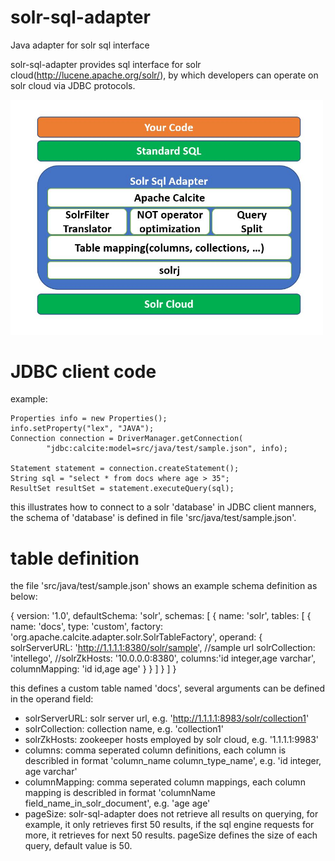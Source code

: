 # solr-sql-adapter
Java adapter for solr sql interface

solr-sql-adapter provides sql interface for solr cloud(http://lucene.apache.org/solr/), by which developers can operate on solr cloud via JDBC protocols.

<img src="https://github.com/umakanthbobba/solr-sql-adapter/blob/master/docs/Arch.JPG" width=500/>

# JDBC client code

example:

	Properties info = new Properties();
	info.setProperty("lex", "JAVA");
	Connection connection = DriverManager.getConnection(
			"jdbc:calcite:model=src/java/test/sample.json", info);

	Statement statement = connection.createStatement();
	String sql = "select * from docs where age > 35";
	ResultSet resultSet = statement.executeQuery(sql);
	
this illustrates how to connect to a solr 'database' in JDBC client manners, the schema of 'database' is defined in file 'src/java/test/sample.json'.
# table definition

the file 'src/java/test/sample.json' shows an example schema definition as below:



{ 
version: '1.0', 
defaultSchema: 'solr', 
schemas: [
{ 
name: 'solr', 
tables: [ 
{ 
name: 'docs', 
type: 'custom', factory: 'org.apache.calcite.adapter.solr.SolrTableFactory', 
operand: { 
solrServerURL: 'http://1.1.1.1:8380/solr/sample', //sample url 
solrCollection: 'intellego', 
//solrZkHosts: '10.0.0.0:8380', 
columns:'id integer,age varchar', 
columnMapping: 'id id,age age'
}
} 
] 
} 
] 
}



this defines a custom table named 'docs', several arguments can be defined in the operand field:

* solrServerURL: solr server url, e.g. 'http://1.1.1.1:8983/solr/collection1'
* solrCollection: collection name, e.g. 'collection1'
* solrZkHosts: zookeeper hosts employed by solr cloud, e.g. '1.1.1.1:9983'
* columns: comma seperated column definitions, each column is describled in format 'column_name column_type_name', e.g. 'id integer,  age varchar'
* columnMapping: comma seperated column mappings, each column mapping is describled in format 'columnName field_name_in_solr_document', e.g. 'age age'
* pageSize: solr-sql-adapter does not retrieve all results on querying, for example, it only retrieves first 50 results, if the sql engine requests for more, it retrieves for next 50 results. pageSize defines the size of each query, default value is 50.
